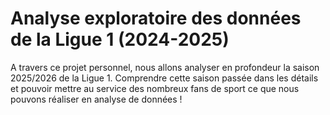 # Analyse exploratoire des données de la Ligue 1 (2024-2025)
A travers ce projet personnel, nous allons analyser en profondeur la saison 2025/2026 de la Ligue 1. Comprendre cette saison passée dans les détails et pouvoir mettre au service des nombreux fans de sport ce que nous pouvons réaliser en analyse de données !
